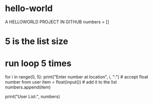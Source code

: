 # hello-world
A HELLOWORLD PROJECT IN GITHUB
numbers = []

# 5 is the list size
# run loop 5 times
for i in range(0, 5):
    print("Enter number at location", i, ":")
    # accept float number from user
    item = float(input())
    # add it to the list
    numbers.append(item)

print("User List:", numbers)
